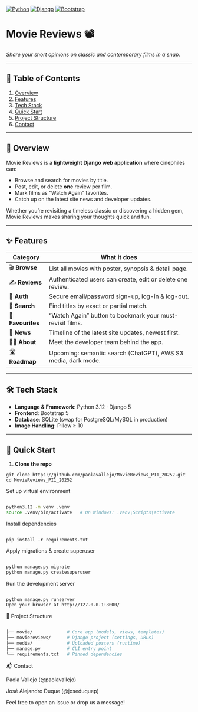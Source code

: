 <!-- Project badges -->
[![Python](https://img.shields.io/badge/python-3.12-blue)](https://www.python.org/)
[![Django](https://img.shields.io/badge/django-5-green)](https://www.djangoproject.com/)
[![Bootstrap](https://img.shields.io/badge/bootstrap-5-purple)](https://getbootstrap.com/)

# Movie Reviews 📽️

_Share your short opinions on classic and contemporary films in a snap._

---

## 📑 Table of Contents

1. [Overview](#overview)  
2. [Features](#features)  
3. [Tech Stack](#tech-stack)  
4. [Quick Start](#quick-start)  
5. [Project Structure](#project-structure)  
6. [Contact](#contact)  

---

## 📝 Overview

Movie Reviews is a **lightweight Django web application** where cinephiles can:

- Browse and search for movies by title.  
- Post, edit, or delete **one** review per film.  
- Mark films as “Watch Again” favorites.  
- Catch up on the latest site news and developer updates.  

Whether you’re revisiting a timeless classic or discovering a hidden gem, Movie Reviews makes sharing your thoughts quick and fun.

---

## ✨ Features

| Category           | What it does                                              |
| ------------------ | --------------------------------------------------------- |
| 🎬 **Browse**      | List all movies with poster, synopsis & detail page.      |
| ✍️ **Reviews**     | Authenticated users can create, edit or delete one review. |
| 🔐 **Auth**        | Secure email/password sign-up, log-in & log-out.          |
| 🔎 **Search**      | Find titles by exact or partial match.                   |
| 🌟 **Favourites**  | “Watch Again” button to bookmark your must-revisit films. |
| 📰 **News**        | Timeline of the latest site updates, newest first.        |
| 🧑‍💻 **About**     | Meet the developer team behind the app.                   |
| 🛣️ **Roadmap**     | Upcoming: semantic search (ChatGPT), AWS S3 media, dark mode. |

---

## 🛠️ Tech Stack

- **Language & Framework**: Python 3.12 · Django 5  
- **Frontend**: Bootstrap 5  
- **Database**: SQLite (swap for PostgreSQL/MySQL in production)  
- **Image Handling**: Pillow ≥ 10  

---

## 🚀 Quick Start

1. **Clone the repo**  
```
git clone https://github.com/paolavallejo/MovieReviews_PI1_20252.git
cd MovieReviews_PI1_20252
```
Set up virtual environment

```bash

python3.12 -m venv .venv
source .venv/bin/activate   # On Windows: .venv\Scripts\activate

```
Install dependencies
```

pip install -r requirements.txt
```
Apply migrations & create superuser

```bash

python manage.py migrate
python manage.py createsuperuser
```
Run the development server

```bash

python manage.py runserver
Open your browser at http://127.0.0.1:8000/
```

📂 Project Structure
```bash

├── movie/             # Core app (models, views, templates)
├── moviereviews/      # Django project (settings, URLs)
├── media/             # Uploaded posters (runtime)
├── manage.py          # CLI entry point
└── requirements.txt   # Pinned dependencies
```


📬 Contact

Paola Vallejo (@paolavallejo)

José Alejandro Duque (@joseduquep)

Feel free to open an issue or drop us a message!
